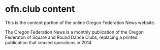 # ofn.club content

This is the content portion of the online Oregon Federation News website.

The Oregon Federation News is a monthly publication of the Oregon Federaton
of Square and Round Dance Clubs, replacing a printed publication that ceased
operations in 2014.
